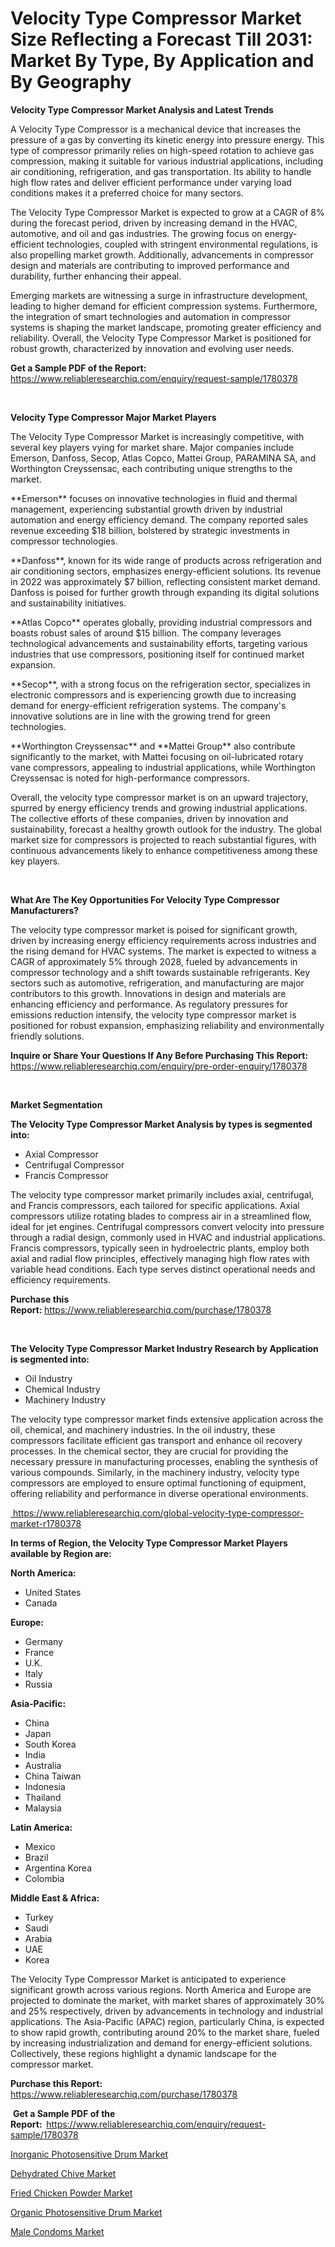 <p><h1>Velocity Type Compressor Market Size Reflecting a Forecast Till 2031: Market By Type, By Application and By Geography</h1></p><p><strong>Velocity Type Compressor Market Analysis and Latest Trends</strong></p>
<p><p>A Velocity Type Compressor is a mechanical device that increases the pressure of a gas by converting its kinetic energy into pressure energy. This type of compressor primarily relies on high-speed rotation to achieve gas compression, making it suitable for various industrial applications, including air conditioning, refrigeration, and gas transportation. Its ability to handle high flow rates and deliver efficient performance under varying load conditions makes it a preferred choice for many sectors.</p><p>The Velocity Type Compressor Market is expected to grow at a CAGR of 8% during the forecast period, driven by increasing demand in the HVAC, automotive, and oil and gas industries. The growing focus on energy-efficient technologies, coupled with stringent environmental regulations, is also propelling market growth. Additionally, advancements in compressor design and materials are contributing to improved performance and durability, further enhancing their appeal.</p><p>Emerging markets are witnessing a surge in infrastructure development, leading to higher demand for efficient compression systems. Furthermore, the integration of smart technologies and automation in compressor systems is shaping the market landscape, promoting greater efficiency and reliability. Overall, the Velocity Type Compressor Market is positioned for robust growth, characterized by innovation and evolving user needs.</p></p>
<p><strong>Get a Sample PDF of the Report:&nbsp;</strong> <a href="https://www.reliableresearchiq.com/enquiry/request-sample/1780378?utm_campaign=1087&utm_medium=2&utm_source=Github&utm_content=ia&utm_term=09102024&utm_id=velocity-type-compressor">https://www.reliableresearchiq.com/enquiry/request-sample/1780378</a></p>
<p>&nbsp;</p>
<p><strong>Velocity Type Compressor Major Market Players</strong></p>
<p><p>The Velocity Type Compressor Market is increasingly competitive, with several key players vying for market share. Major companies include Emerson, Danfoss, Secop, Atlas Copco, Mattei Group, PARAMINA SA, and Worthington Creyssensac, each contributing unique strengths to the market.</p><p>**Emerson** focuses on innovative technologies in fluid and thermal management, experiencing substantial growth driven by industrial automation and energy efficiency demand. The company reported sales revenue exceeding $18 billion, bolstered by strategic investments in compressor technologies.</p><p>**Danfoss**, known for its wide range of products across refrigeration and air conditioning sectors, emphasizes energy-efficient solutions. Its revenue in 2022 was approximately $7 billion, reflecting consistent market demand. Danfoss is poised for further growth through expanding its digital solutions and sustainability initiatives.</p><p>**Atlas Copco** operates globally, providing industrial compressors and boasts robust sales of around $15 billion. The company leverages technological advancements and sustainability efforts, targeting various industries that use compressors, positioning itself for continued market expansion.</p><p>**Secop**, with a strong focus on the refrigeration sector, specializes in electronic compressors and is experiencing growth due to increasing demand for energy-efficient refrigeration systems. The company's innovative solutions are in line with the growing trend for green technologies.</p><p>**Worthington Creyssensac** and **Mattei Group** also contribute significantly to the market, with Mattei focusing on oil-lubricated rotary vane compressors, appealing to industrial applications, while Worthington Creyssensac is noted for high-performance compressors.</p><p>Overall, the velocity type compressor market is on an upward trajectory, spurred by energy efficiency trends and growing industrial applications. The collective efforts of these companies, driven by innovation and sustainability, forecast a healthy growth outlook for the industry. The global market size for compressors is projected to reach substantial figures, with continuous advancements likely to enhance competitiveness among these key players.</p></p>
<p>&nbsp;</p>
<p><strong>What Are The Key Opportunities For Velocity Type Compressor Manufacturers?</strong></p>
<p><p>The velocity type compressor market is poised for significant growth, driven by increasing energy efficiency requirements across industries and the rising demand for HVAC systems. The market is expected to witness a CAGR of approximately 5% through 2028, fueled by advancements in compressor technology and a shift towards sustainable refrigerants. Key sectors such as automotive, refrigeration, and manufacturing are major contributors to this growth. Innovations in design and materials are enhancing efficiency and performance. As regulatory pressures for emissions reduction intensify, the velocity type compressor market is positioned for robust expansion, emphasizing reliability and environmentally friendly solutions.</p></p>
<p><strong>Inquire or Share Your Questions If Any Before Purchasing This Report:</strong> <a href="https://www.reliableresearchiq.com/enquiry/pre-order-enquiry/1780378?utm_campaign=1087&utm_medium=2&utm_source=Github&utm_content=ia&utm_term=09102024&utm_id=velocity-type-compressor">https://www.reliableresearchiq.com/enquiry/pre-order-enquiry/1780378</a></p>
<p>&nbsp;</p>
<p><strong>Market Segmentation</strong></p>
<p><strong>The Velocity Type Compressor Market Analysis by types is segmented into:</strong></p>
<p><ul><li>Axial Compressor</li><li>Centrifugal Compressor</li><li>Francis Compressor</li></ul></p>
<p><p>The velocity type compressor market primarily includes axial, centrifugal, and Francis compressors, each tailored for specific applications. Axial compressors utilize rotating blades to compress air in a streamlined flow, ideal for jet engines. Centrifugal compressors convert velocity into pressure through a radial design, commonly used in HVAC and industrial applications. Francis compressors, typically seen in hydroelectric plants, employ both axial and radial flow principles, effectively managing high flow rates with variable head conditions. Each type serves distinct operational needs and efficiency requirements.</p></p>
<p><strong>Purchase this Report:&nbsp;</strong><a href="https://www.reliableresearchiq.com/purchase/1780378?utm_campaign=1087&utm_medium=2&utm_source=Github&utm_content=ia&utm_term=09102024&utm_id=velocity-type-compressor">https://www.reliableresearchiq.com/purchase/1780378</a></p>
<p>&nbsp;</p>
<p><strong>The Velocity Type Compressor Market Industry Research by Application is segmented into:</strong></p>
<p><ul><li>Oil Industry</li><li>Chemical Industry</li><li>Machinery Industry</li></ul></p>
<p><p>The velocity type compressor market finds extensive application across the oil, chemical, and machinery industries. In the oil industry, these compressors facilitate efficient gas transport and enhance oil recovery processes. In the chemical sector, they are crucial for providing the necessary pressure in manufacturing processes, enabling the synthesis of various compounds. Similarly, in the machinery industry, velocity type compressors are employed to ensure optimal functioning of equipment, offering reliability and performance in diverse operational environments.</p></p>
<p><a href="https://www.reliableresearchiq.com/global-velocity-type-compressor-market-r1780378?utm_campaign=1087&utm_medium=2&utm_source=Github&utm_content=ia&utm_term=09102024&utm_id=velocity-type-compressor">&nbsp;https://www.reliableresearchiq.com/global-velocity-type-compressor-market-r1780378</a></p>
<p><strong>In terms of Region, the Velocity Type Compressor Market Players available by Region are:</strong></p>
<p>
    <p> <strong> North America: </strong>
        <ul>
            <li>United States</li>
            <li>Canada</li>
        </ul>
        </p> 
    <p> <strong> Europe: </strong>
        <ul>
            <li>Germany</li>
            <li>France</li>
            <li>U.K.</li>
            <li>Italy</li>
            <li>Russia</li>
        </ul>
        </p> 
    <p> <strong> Asia-Pacific: </strong>
        <ul>
            <li>China</li>
            <li>Japan</li>
            <li>South Korea</li>
            <li>India</li>
            <li>Australia</li>
            <li>China Taiwan</li>
            <li>Indonesia</li>
            <li>Thailand</li>
            <li>Malaysia</li>
        </ul>
        </p> 
    <p> <strong> Latin America: </strong>
        <ul>
            <li>Mexico</li>
            <li>Brazil</li>
            <li>Argentina Korea</li>
            <li>Colombia</li>
        </ul>
        </p> 
    <p> <strong> Middle East & Africa: </strong>
        <ul>
            <li>Turkey</li>
            <li>Saudi</li>
            <li>Arabia</li>
            <li>UAE</li>
            <li>Korea</li>
        </ul>
    </p>
    </p>
<p><p>The Velocity Type Compressor Market is anticipated to experience significant growth across various regions. North America and Europe are projected to dominate the market, with market shares of approximately 30% and 25% respectively, driven by advancements in technology and industrial applications. The Asia-Pacific (APAC) region, particularly China, is expected to show rapid growth, contributing around 20% to the market share, fueled by increasing industrialization and demand for energy-efficient solutions. Collectively, these regions highlight a dynamic landscape for the compressor market.</p></p>
<p><strong>Purchase this Report: </strong><a href="https://www.reliableresearchiq.com/purchase/1780378?utm_campaign=1087&utm_medium=2&utm_source=Github&utm_content=ia&utm_term=09102024&utm_id=velocity-type-compressor">https://www.reliableresearchiq.com/purchase/1780378</a></p>
<p>&nbsp;<strong>Get a Sample PDF of the Report:&nbsp;&nbsp;</strong><a href="https://www.reliableresearchiq.com/enquiry/request-sample/1780378?utm_campaign=1087&utm_medium=2&utm_source=Github&utm_content=ia&utm_term=09102024&utm_id=velocity-type-compressor">https://www.reliableresearchiq.com/enquiry/request-sample/1780378</a></p>
<p><strong></strong></p>
<p><p><a href="https://github.com/justinhzfa/Market-Research-Report-List-1/blob/main/inorganic-photosensitive-drum-market.md?utm_campaign=1087&utm_medium=2&utm_source=Github&utm_content=ia&utm_term=09102024&utm_id=velocity-type-compressor">Inorganic Photosensitive Drum Market</a></p><p><a href="https://issuu.com/reportprime-2/docs/dehydrated-chive-market-size-2030.p_a4a42f6e9f8024?utm_campaign=1087&utm_medium=2&utm_source=Github&utm_content=ia&utm_term=09102024&utm_id=velocity-type-compressor">Dehydrated Chive Market</a></p><p><a href="https://issuu.com/reportprime-2/docs/fried-chicken-powder-market-size-20_827431e9989f99?utm_campaign=1087&utm_medium=2&utm_source=Github&utm_content=ia&utm_term=09102024&utm_id=velocity-type-compressor">Fried Chicken Powder Market</a></p><p><a href="https://github.com/benjigwozdzus/Market-Research-Report-List-1/blob/main/organic-photosensitive-drum-market.md?utm_campaign=1087&utm_medium=2&utm_source=Github&utm_content=ia&utm_term=09102024&utm_id=velocity-type-compressor">Organic Photosensitive Drum Market</a></p><p><a href="https://www.linkedin.com/pulse/male-condoms-industry-analysis-report-its-market-size-growing-s9qve?utm_campaign=1087&utm_medium=2&utm_source=Github&utm_content=ia&utm_term=09102024&utm_id=velocity-type-compressor">Male Condoms Market</a></p></p>
